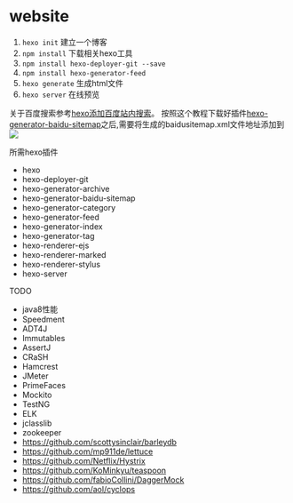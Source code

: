 # website

1. `hexo init` 建立一个博客
2. `npm install` 下载相关hexo工具
3. `npm install hexo-deployer-git --save`
4. `npm install hexo-generator-feed `
5. `hexo generate` 生成html文件
6. `hexo server` 在线预览

关于百度搜索参考[hexo添加百度站内搜索](http://gengbiao.me/hexo/hexo%E6%B7%BB%E5%8A%A0%E7%99%BE%E5%BA%A6%E7%AB%99%E5%86%85%E6%90%9C%E7%B4%A2/)。 按照这个教程下载好插件[hexo-generator-baidu-sitemap](https://github.com/coneycode/hexo-generator-baidu-sitemap)之后,需要将生成的baidusitemap.xml文件地址添加到![](https://raw.githubusercontent.com/wanggnim/blog-website/images/other/%E7%AB%99%E5%86%85%E6%90%9C%E7%B4%A2.jpg)


所需hexo插件
* hexo
* hexo-deployer-git
* hexo-generator-archive
* hexo-generator-baidu-sitemap
* hexo-generator-category
* hexo-generator-feed
* hexo-generator-index
* hexo-generator-tag
* hexo-renderer-ejs
* hexo-renderer-marked
* hexo-renderer-stylus
* hexo-server
 
 
TODO
* java8性能
* Speedment
* ADT4J
* Immutables
* AssertJ
* CRaSH
* Hamcrest
* JMeter
* PrimeFaces
* Mockito
* TestNG 
* ELK
* jclasslib
* zookeeper
* https://github.com/scottysinclair/barleydb
* https://github.com/mp911de/lettuce
* https://github.com/Netflix/Hystrix
* https://github.com/KoMinkyu/teaspoon
* https://github.com/fabioCollini/DaggerMock
* https://github.com/aol/cyclops

